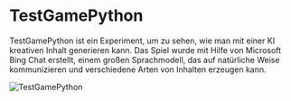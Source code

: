 # TestGamePython

TestGamePython ist ein Experiment, um zu sehen, wie man mit einer KI kreativen Inhalt generieren kann. Das Spiel wurde mit Hilfe von Microsoft Bing Chat erstellt, einem großen Sprachmodell, das auf natürliche Weise kommunizieren und verschiedene Arten von Inhalten erzeugen kann.

![TestGamePython](https://user-images.githubusercontent.com/37165913/231343100-ce54256e-898b-45d8-b0d0-b8e0504cbd1e.png)

